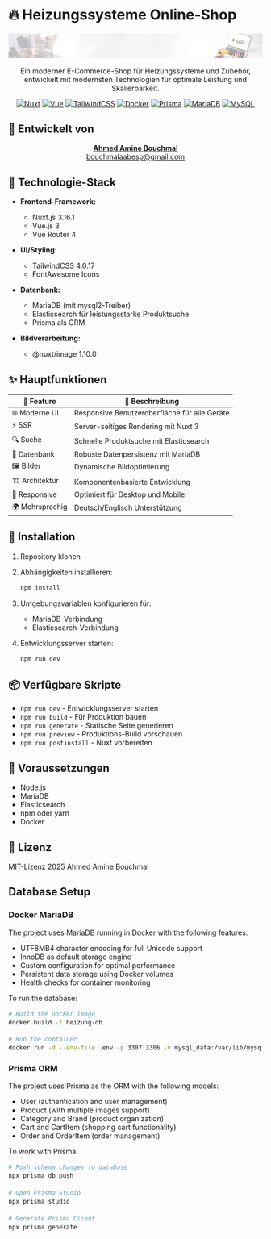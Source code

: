 # 🔥 Heizungssysteme Online-Shop

<div align="center">

![Heizungssysteme](public/img/header-1.webp)

Ein moderner E-Commerce-Shop für Heizungssysteme und Zubehör, entwickelt mit modernsten Technologien für optimale Leistung und Skalierbarkeit.

[![Nuxt][Nuxt.js]][Nuxt-url] [![Vue][Vue.js]][Vue-url] [![TailwindCSS][TailwindCSS]][Tailwind-url] [![Docker][Docker]][Docker-url] [![Prisma][Prisma]][Prisma-url] [![MariaDB][MariaDB]][MariaDB-url] [![MySQL][MySQL]][MySQL-url]

</div>

## 💫 Entwickelt von

<div align="center">
  <a href="mailto:bouchmalaabesp@gmail.com">
    <strong>Ahmed Amine Bouchmal</strong><br>
    bouchmalaabesp@gmail.com
  </a>
</div>

## 🚀 Technologie-Stack

- **Frontend-Framework:**
  - Nuxt.js 3.16.1
  - Vue.js 3
  - Vue Router 4

- **UI/Styling:**
  - TailwindCSS 4.0.17
  - FontAwesome Icons

- **Datenbank:**
  - MariaDB (mit mysql2-Treiber)
  - Elasticsearch für leistungsstarke Produktsuche
  - Prisma als ORM

- **Bildverarbeitung:**
  - @nuxt/image 1.10.0

## ✨ Hauptfunktionen

<div align="center">

| 🎯 Feature | 📝 Beschreibung |
|------------|----------------|
| 🌐 Moderne UI | Responsive Benutzeroberfläche für alle Geräte |
| ⚡ SSR | Server-seitiges Rendering mit Nuxt 3 |
| 🔍 Suche | Schnelle Produktsuche mit Elasticsearch |
| 💾 Datenbank | Robuste Datenpersistenz mit MariaDB |
| 🖼️ Bilder | Dynamische Bildoptimierung |
| 🏗️ Architektur | Komponentenbasierte Entwicklung |
| 📱 Responsive | Optimiert für Desktop und Mobile |
| 🌍 Mehrsprachig | Deutsch/Englisch Unterstützung |

</div>

## 🚦 Installation

1. Repository klonen
2. Abhängigkeiten installieren:
   ```bash
   npm install
   ```
3. Umgebungsvariablen konfigurieren für:
   - MariaDB-Verbindung
   - Elasticsearch-Verbindung

4. Entwicklungsserver starten:
   ```bash
   npm run dev
   ```

## 📦 Verfügbare Skripte

- `npm run dev` - Entwicklungsserver starten
- `npm run build` - Für Produktion bauen
- `npm run generate` - Statische Seite generieren
- `npm run preview` - Produktions-Build vorschauen
- `npm run postinstall` - Nuxt vorbereiten

## 🔧 Voraussetzungen

- Node.js
- MariaDB
- Elasticsearch
- npm oder yarn
- Docker

## 📝 Lizenz

MIT-Lizenz 2025 Ahmed Amine Bouchmal

## Database Setup

### Docker MariaDB
The project uses MariaDB running in Docker with the following features:
- UTF8MB4 character encoding for full Unicode support
- InnoDB as default storage engine
- Custom configuration for optimal performance
- Persistent data storage using Docker volumes
- Health checks for container monitoring

To run the database:
```bash
# Build the Docker image
docker build -t heizung-db .

# Run the container
docker run -d --env-file .env -p 3307:3306 -v mysql_data:/var/lib/mysql --name heizung-mariadb heizung-db
```

### Prisma ORM
The project uses Prisma as the ORM with the following models:
- User (authentication and user management)
- Product (with multiple images support)
- Category and Brand (product organization)
- Cart and CartItem (shopping cart functionality)
- Order and OrderItem (order management)

To work with Prisma:
```bash
# Push schema changes to database
npx prisma db push

# Open Prisma Studio
npx prisma studio

# Generate Prisma Client
npx prisma generate
```

<!-- MARKDOWN LINKS & IMAGES -->
[Nuxt.js]: https://img.shields.io/badge/Nuxt-002E3B?style=for-the-badge&logo=nuxtdotjs&logoColor=#00DC82
[Nuxt-url]: https://nuxt.com/
[Vue.js]: https://img.shields.io/badge/Vue.js-35495E?style=for-the-badge&logo=vuedotjs&logoColor=4FC08D
[Vue-url]: https://vuejs.org/
[TailwindCSS]: https://img.shields.io/badge/Tailwind_CSS-38B2AC?style=for-the-badge&logo=tailwind-css&logoColor=white
[Tailwind-url]: https://tailwindcss.com/
[Docker]: https://img.shields.io/badge/Docker-2496ED?style=for-the-badge&logo=docker&logoColor=white
[Docker-url]: https://www.docker.com/
[Prisma]: https://img.shields.io/badge/Prisma-2D3748?style=for-the-badge&logo=prisma&logoColor=white
[Prisma-url]: https://www.prisma.io/
[MariaDB]: https://img.shields.io/badge/MariaDB-003545?style=for-the-badge&logo=mariadb&logoColor=white
[MariaDB-url]: https://mariadb.org/
[MySQL]: https://img.shields.io/badge/MySQL-4479A1?style=for-the-badge&logo=mysql&logoColor=white
[MySQL-url]: https://www.mysql.com/

